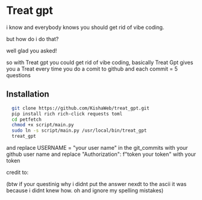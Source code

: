 # Treat gpt

i know and everybody knows you should get rid of vibe coding.

but how do i do that?

well glad you asked!

so with Treat gpt you could get rid of vibe coding, basically Treat Gpt gives you a Treat every time you do a comit to github and each commit = 5 questions

## Installation

```bash
  git clone https://github.com/KishaWeb/treat_gpt.git
  pip install rich rich-click requests toml
  cd petfetch
  chmod +x script/main.py
  sudo ln -s script/main.py /usr/local/bin/treat_gpt
  treat_gpt
```
and replace USERNAME = "your user name" in the git_commits with your github user name and replace "Authorization": f"token your token" with your token

credit to: 

(btw if your questinig why i didnt put the answer nexdt to the ascii it was because i didnt knew how. oh and ignore my spelling mistakes)
